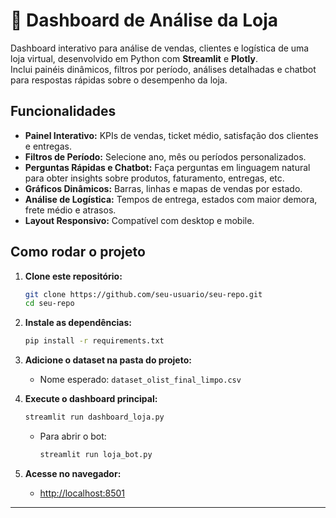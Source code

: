 # 🛒 Dashboard de Análise da Loja

Dashboard interativo para análise de vendas, clientes e logística de uma loja virtual, desenvolvido em Python com **Streamlit** e **Plotly**.  
Inclui painéis dinâmicos, filtros por período, análises detalhadas e chatbot para respostas rápidas sobre o desempenho da loja.

## Funcionalidades

- **Painel Interativo:** KPIs de vendas, ticket médio, satisfação dos clientes e entregas.
- **Filtros de Período:** Selecione ano, mês ou períodos personalizados.
- **Perguntas Rápidas e Chatbot:** Faça perguntas em linguagem natural para obter insights sobre produtos, faturamento, entregas, etc.
- **Gráficos Dinâmicos:** Barras, linhas e mapas de vendas por estado.
- **Análise de Logística:** Tempos de entrega, estados com maior demora, frete médio e atrasos.
- **Layout Responsivo:** Compatível com desktop e mobile.

## Como rodar o projeto

1. **Clone este repositório:**
    ```bash
    git clone https://github.com/seu-usuario/seu-repo.git
    cd seu-repo
    ```
2. **Instale as dependências:**
    ```bash
    pip install -r requirements.txt
    ```
3. **Adicione o dataset na pasta do projeto:**
    - Nome esperado: `dataset_olist_final_limpo.csv`

4. **Execute o dashboard principal:**
    ```bash
    streamlit run dashboard_loja.py
    ```
    - Para abrir o bot:
      ```bash
      streamlit run loja_bot.py
      ```

5. **Acesse no navegador:**  
    - [http://localhost:8501](http://localhost:8501)

---


